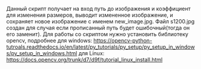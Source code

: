 Данный скрипт получает на вход путь до изображения и коэффициент для изменения размеров, выводит измененное изображение, и сохраняет новое изображение с именем new_image.jpg.
Файл s1200.jpg создан для случая если прописанный путь будет ошибочный(тогда он его заменит).
Для работы со скриптом нужно установить библиотеку opencv, подробнее
для windows: https://opencv-python-tutroals.readthedocs.io/en/latest/py_tutorials/py_setup/py_setup_in_windows/py_setup_in_windows.html
для Linux: https://docs.opencv.org/trunk/d7/d9f/tutorial_linux_install.html
